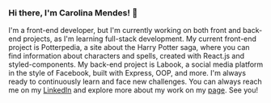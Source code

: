 ### Hi there, I'm Carolina Mendes! 👋

<!--
**carolcampos22/carolcampos22** is a ✨ _special_ ✨ repository because its `README.md` (this file) appears on your GitHub profile.

Here are some ideas to get you started:

- 🔭 I’m currently working on ...
- 🌱 I’m currently learning ...
- 👯 I’m looking to collaborate on ...
- 🤔 I’m looking for help with ...
- 💬 Ask me about ...
- 📫 How to reach me: ...
- 😄 Pronouns: ...
- ⚡ Fun fact: ...
-->
I'm a front-end developer, but I'm currently working on both front and back-end projects, as I'm learning full-stack development. My current front-end project is Potterpedia, a site about the Harry Potter saga, where you can find information about characters and spells, created with React.js and styled-components. My back-end project is Labook, a social media platform in the style of Facebook, built with Express, OOP, and more. I'm always ready to continuously learn and face new challenges. You can always reach me on my [LinkedIn](https://www.linkedin.com/in/dev-carolina-mendes/) and explore more about my work on my [page](https://portfolio-carolcampos22.vercel.app/index.html). See you!
